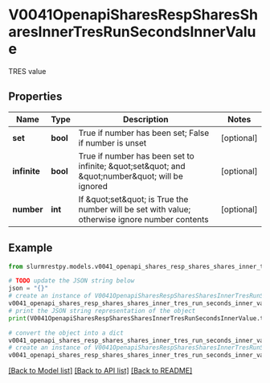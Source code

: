 # V0041OpenapiSharesRespSharesSharesInnerTresRunSecondsInnerValue

TRES value

## Properties

Name | Type | Description | Notes
------------ | ------------- | ------------- | -------------
**set** | **bool** | True if number has been set; False if number is unset | [optional]
**infinite** | **bool** | True if number has been set to infinite; \&quot;set\&quot; and \&quot;number\&quot; will be ignored | [optional]
**number** | **int** | If \&quot;set\&quot; is True the number will be set with value; otherwise ignore number contents | [optional]

## Example

```python
from slurmrestpy.models.v0041_openapi_shares_resp_shares_shares_inner_tres_run_seconds_inner_value import V0041OpenapiSharesRespSharesSharesInnerTresRunSecondsInnerValue

# TODO update the JSON string below
json = "{}"
# create an instance of V0041OpenapiSharesRespSharesSharesInnerTresRunSecondsInnerValue from a JSON string
v0041_openapi_shares_resp_shares_shares_inner_tres_run_seconds_inner_value_instance = V0041OpenapiSharesRespSharesSharesInnerTresRunSecondsInnerValue.from_json(json)
# print the JSON string representation of the object
print(V0041OpenapiSharesRespSharesSharesInnerTresRunSecondsInnerValue.to_json())

# convert the object into a dict
v0041_openapi_shares_resp_shares_shares_inner_tres_run_seconds_inner_value_dict = v0041_openapi_shares_resp_shares_shares_inner_tres_run_seconds_inner_value_instance.to_dict()
# create an instance of V0041OpenapiSharesRespSharesSharesInnerTresRunSecondsInnerValue from a dict
v0041_openapi_shares_resp_shares_shares_inner_tres_run_seconds_inner_value_from_dict = V0041OpenapiSharesRespSharesSharesInnerTresRunSecondsInnerValue.from_dict(v0041_openapi_shares_resp_shares_shares_inner_tres_run_seconds_inner_value_dict)
```
[[Back to Model list]](../README.md#documentation-for-models) [[Back to API list]](../README.md#documentation-for-api-endpoints) [[Back to README]](../README.md)



